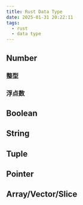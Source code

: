 ```yaml
---
title: Rust Data Type
date: 2025-01-31 20:22:11
tags:
  - rust
  - data type
---
```


## Number

### 整型

### 浮点数

## Boolean

## String

## Tuple

## Pointer

## Array/Vector/Slice
